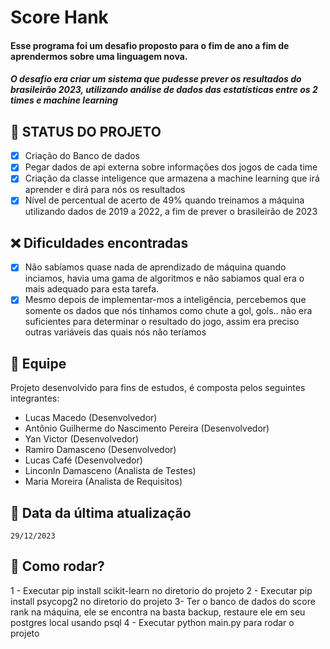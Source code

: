 # Score Hank
#### Esse programa foi um desafio proposto para o fim de ano a fim de aprendermos sobre uma linguagem nova.
##### O desafio era criar um sistema que pudesse prever os resultados do brasileirão 2023, utilizando análise de dados das estatísticas entre os 2 times e machine learning

## 🚧 STATUS DO PROJETO
- [x] Criação do Banco de dados
- [x] Pegar dados de api externa sobre informações dos jogos de cada time
- [x] Criação da classe inteligence que armazena a machine learning que irá aprender e dirá para nós os resultados
- [x] Nível de percentual de acerto de 49% quando treinamos a máquina utilizando dados de 2019 a 2022, a fim de prever o brasileirão de 2023

## ❌ Dificuldades encontradas
- [x] Não sabíamos quase nada de aprendizado de máquina quando inciamos, havia uma gama de algoritmos e não sabiamos qual era o mais adequado para esta tarefa.
- [x] Mesmo depois de implementar-mos a inteligência, percebemos que somente os dados que nós tínhamos como chute a gol, gols.. não era suficientes para determinar o resultado do jogo, assim era preciso outras variáveis das quais nós não teríamos

## 🎲 Equipe
Projeto desenvolvido para fins de estudos, é composta pelos seguintes integrantes:
<ul>
    <li>Lucas Macedo (Desenvolvedor)</li>
    <li>Antônio Guilherme do Nascimento Pereira (Desenvolvedor)</li>
    <li>Yan Victor (Desenvolvedor)</li>
    <li>Ramiro Damasceno (Desenvolvedor) </li>
    <li>Lucas Café (Desenvolvedor)</li>
    <li>Linconln Damasceno (Analista de Testes)</li>
    <li>Maria Moreira (Analista de Requisitos)</li>
</ul> 

## 📅 Data da última atualização
    29/12/2023

## 🎲 Como rodar?
   1 - Executar pip install scikit-learn no diretorio do projeto
   2 - Executar pip install psycopg2 no diretorio do projeto
   3-  Ter o banco de dados do score rank na máquina, ele se encontra na basta backup, restaure ele em seu postgres local usando psql
   4 - Executar python main.py para rodar o projeto
   
